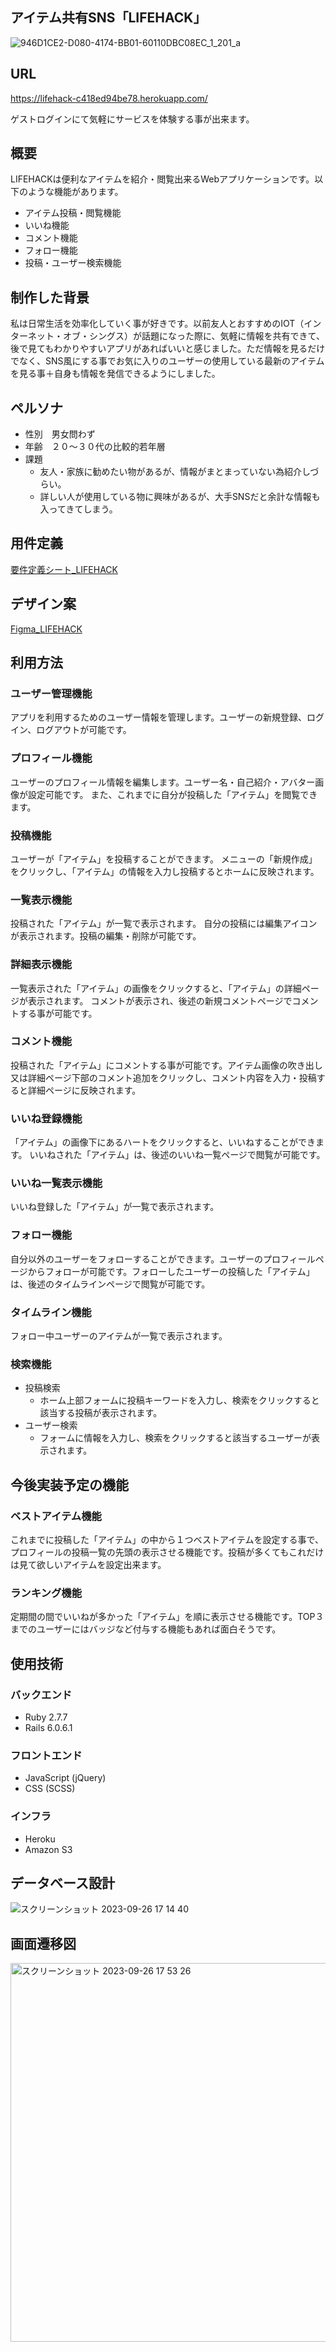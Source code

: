 ## アイテム共有SNS「LIFEHACK」
![946D1CE2-D080-4174-BB01-60110DBC08EC_1_201_a](https://github.com/riki0303/LIFEHACK/assets/121366137/4c75a7b3-a59c-4a33-a3ca-c52bbdc81013)


## URL
https://lifehack-c418ed94be78.herokuapp.com/  
  
ゲストログインにて気軽にサービスを体験する事が出来ます。
## 概要
LIFEHACKは便利なアイテムを紹介・閲覧出来るWebアプリケーションです。以下のような機能があります。

- アイテム投稿・閲覧機能
- いいね機能
- コメント機能
- フォロー機能
- 投稿・ユーザー検索機能
  
## 制作した背景
私は日常生活を効率化していく事が好きです。以前友人とおすすめのIOT（インターネット・オブ・シングス）が話題になった際に、気軽に情報を共有できて、後で見てもわかりやすいアプリがあればいいと感じました。ただ情報を見るだけでなく、SNS風にする事でお気に入りのユーザーの使用している最新のアイテムを見る事＋自身も情報を発信できるようにしました。

## ペルソナ
- 性別　男女問わず
- 年齢　２０〜３０代の比較的若年層
- 課題
  - 友人・家族に勧めたい物があるが、情報がまとまっていない為紹介しづらい。
  - 詳しい人が使用している物に興味があるが、大手SNSだと余計な情報も入ってきてしまう。
  
## 用件定義
[要件定義シート_LIFEHACK](https://docs.google.com/spreadsheets/d/1cnBUSZSdrG1cA8rBjxoT0Pq5QipyMIcKsQbRJg7gbB0/edit?pli=1#gid=982722306
)

## デザイン案
[Figma_LIFEHACK](https://www.figma.com/file/JJfOLklpXoTM5jdX8lgCfo/LIFEHACK?type=design&node-id=33%3A394&mode=design&t=jDydBHJBR8P1NPjh-1
)

## 利用方法
### ユーザー管理機能
アプリを利用するためのユーザー情報を管理します。ユーザーの新規登録、ログイン、ログアウトが可能です。  
### プロフィール機能
ユーザーのプロフィール情報を編集します。ユーザー名・自己紹介・アバター画像が設定可能です。
また、これまでに自分が投稿した「アイテム」を閲覧できます。
### 投稿機能
ユーザーが「アイテム」を投稿することができます。
メニューの「新規作成」をクリックし、「アイテム」の情報を入力し投稿するとホームに反映されます。
### 一覧表示機能
投稿された「アイテム」が一覧で表示されます。
自分の投稿には編集アイコンが表示されます。投稿の編集・削除が可能です。
### 詳細表示機能
一覧表示された「アイテム」の画像をクリックすると、「アイテム」の詳細ページが表示されます。
コメントが表示され、後述の新規コメントページでコメントする事が可能です。
### コメント機能
投稿された「アイテム」にコメントする事が可能です。アイテム画像の吹き出し又は詳細ページ下部のコメント追加をクリックし、コメント内容を入力・投稿すると詳細ページに反映されます。
### いいね登録機能
「アイテム」の画像下にあるハートをクリックすると、いいねすることができます。 いいねされた「アイテム」は、後述のいいね一覧ページで閲覧が可能です。
### いいね一覧表示機能
いいね登録した「アイテム」が一覧で表示されます。
### フォロー機能
自分以外のユーザーをフォローすることができます。ユーザーのプロフィールページからフォローが可能です。フォローしたユーザーの投稿した「アイテム」は、後述のタイムラインページで閲覧が可能です。
### タイムライン機能
フォロー中ユーザーのアイテムが一覧で表示されます。
### 検索機能
- 投稿検索
  - ホーム上部フォームに投稿キーワードを入力し、検索をクリックすると該当する投稿が表示されます。
- ユーザー検索
  - フォームに情報を入力し、検索をクリックすると該当するユーザーが表示されます。
## 今後実装予定の機能
### ベストアイテム機能
これまでに投稿した「アイテム」の中から１つベストアイテムを設定する事で、プロフィールの投稿一覧の先頭の表示させる機能です。投稿が多くてもこれだけは見て欲しいアイテムを設定出来ます。
### ランキング機能
定期間の間でいいねが多かった「アイテム」を順に表示させる機能です。TOP３までのユーザーにはバッジなど付与する機能もあれば面白そうです。
## 使用技術  
### バックエンド
- Ruby 2.7.7
- Rails 6.0.6.1
### フロントエンド
- JavaScript (jQuery)
- CSS (SCSS)
### インフラ
- Heroku
- Amazon S3
## データベース設計
![スクリーンショット 2023-09-26 17 14 40](https://github.com/riki0303/LIFEHACK/assets/121366137/2f8e5cbc-4892-4208-a034-99cb20053479)

## 画面遷移図
<img width="606" alt="スクリーンショット 2023-09-26 17 53 26" src="https://github.com/riki0303/LIFEHACK/assets/121366137/a272245d-7733-44c7-ab89-87852f798d45">
